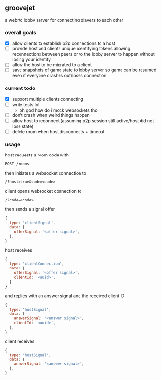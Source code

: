 ## groovejet

a webrtc lobby server for connecting players to each other

### overall goals

* [x] allow clients to establish p2p connections to a host
* [ ] provide host and clients unique identifying tokens allowing reconnections between peers or to the lobby server to happen without losing your identity
* [ ] allow the host to be migrated to a client
* [ ] save snapshots of game state to lobby server so game can be resumed even if everyone crashes out/loses connection

### current todo

* [x] support multiple clients connecting
* [ ] write tests lol
    * oh god how do i mock websockets tho
* [ ] don't crash when weird things happen
* [ ] allow host to reconnect (assuming p2p session still active/host did not lose state)
* [ ] delete room when host disconnects + timeout

### usage

host requests a room code with

```
POST /rooms
```

then initiates a websocket connection to

```
/?host=true&code=<code>
```

client opens websocket connection to

```
/?code=<code>
```

then sends a signal offer

```js
{
  type: 'clientSignal',
  data: {
    offerSignal: '<offer signal>',
  },
}
```

host receives

```js
{
  type: 'clientConnection',
  data: {
    offerSignal: '<offer signal>',
    clientId: '<uuid>',
  }
}
```

and replies with an answer signal and the received client ID

```js
{
  type: 'hostSignal',
  data: {
    answerSignal: '<answer signal>',
    clientId: '<uuid>',
  },
}
```

client receives

```js
{
  type: 'hostSignal',
  data: {
    answerSignal: '<answer signal>',
  },
}
```